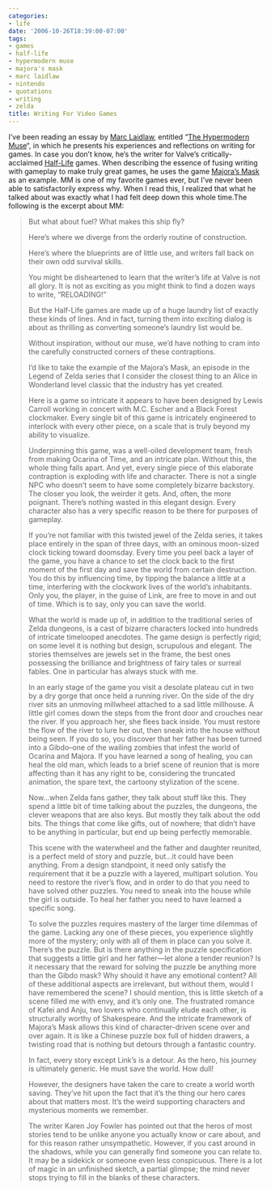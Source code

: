 ```yaml
---
categories:
- life
date: '2006-10-26T18:39:00-07:00'
tags:
- games
- half-life
- hypermodern muse
- majora's mask
- marc laidlaw
- nintendo
- quotations
- writing
- zelda
title: Writing For Video Games
---
```


I’ve been reading an essay by [Marc Laidlaw](https://en.wikipedia.org/wiki/Mark_Laidlaw), entitled “[The Hypermodern Muse](https://marclaidlaw.com/?page_id=17)“, in which he presents his experiences and reflections on writing for games. In case you don’t know, he’s the writer for Valve’s critically-acclaimed [Half-Life](https://en.wikipedia.org/wiki/Half-Life_2) games. When describing the essence of fusing writing with gameplay to make truly great games, he uses the game [Majora’s Mask](https://en.wikipedia.org/wiki/Majora%27s_Mask) as an example. MM is one of my favorite games ever, but I’ve never been able to satisfactorily express why. When I read this, I realized that what he talked about was exactly what I had felt deep down this whole time.The following is the excerpt about MM:

>But what about fuel? What makes this ship fly?
>
>Here’s where we diverge from the orderly routine of construction.
>
>Here’s where the blueprints are of little use, and writers fall back on their own odd survival skills.
>
>You might be disheartened to learn that the writer’s life at Valve is not all glory. It is not as exciting as you might think to find a dozen ways to write, “RELOADING!”
>
>But the Half-Life games are made up of a huge laundry list of exactly these kinds of lines. And in fact, turning them into exciting dialog is about as thrilling as converting someone’s laundry list would be.
>
>Without inspiration, without our muse, we’d have nothing to cram into the carefully constructed corners of these contraptions.
>
>I’d like to take the example of the Majora’s Mask, an episode in the Legend of Zelda series that I consider the closest thing to an Alice in Wonderland level classic that the industry has yet created.
>
>Here is a game so intricate it appears to have been designed by Lewis Carroll working in concert with M.C. Escher and a Black Forest clockmaker. Every single bit of this game is intricately engineered to interlock with every other piece, on a scale that is truly beyond my ability to visualize.
>
>Underpinning this game, was a well-oiled development team, fresh from making Ocarina of Time, and an intricate plan. Without this, the whole thing falls apart. And yet, every single piece of this elaborate contraption is exploding with life and character. There is not a single NPC who doesn’t seem to have some completely bizarre backstory. The closer you look, the weirder it gets. And, often, the more poignant. There’s nothing wasted in this elegant design. Every character also has a very specific reason to be there for purposes of gameplay.
>
>If you’re not familiar with this twisted jewel of the Zelda series, it takes place entirely in the span of three days, with an ominous moon-sized clock ticking toward doomsday. Every time you peel back a layer of the game, you have a chance to set the clock back to the first moment of the first day and save the world from certain destruction. You do this by influencing time, by tipping the balance a little at a time, interfering with the clockwork lives of the world’s inhabitants. Only you, the player, in the guise of Link, are free to move in and out of time. Which is to say, only you can save the world.
>
>What the world is made up of, in addition to the traditional series of Zelda dungeons, is a cast of bizarre characters locked into hundreds of intricate timelooped anecdotes. The game design is perfectly rigid; on some level it is nothing but design, scrupulous and elegant. The stories themselves are jewels set in the frame, the best ones possessing the brilliance and brightness of fairy tales or surreal fables. One in particular has always stuck with me.
>
>In an early stage of the game you visit a desolate plateau cut in two by a dry gorge that once held a running river. On the side of the dry river sits an unmoving millwheel attached to a sad little millhouse. A little girl comes down the steps from the front door and crouches near the river. If you approach her, she flees back inside. You must restore the flow of the river to lure her out, then sneak into the house without being seen. If you do so, you discover that her father has been turned into a Gibdo–one of the wailing zombies that infest the world of Ocarina and Majora. If you have learned a song of healing, you can heal the old man, which leads to a brief scene of reunion that is more affecting than it has any right to be, considering the truncated animation, the spare text, the cartoony stylization of the scene.
>
>Now…when Zelda fans gather, they talk about stuff like this. They spend a little bit of time talking about the puzzles, the dungeons, the clever weapons that are also keys. But mostly they talk about the odd bits. The things that come like gifts, out of nowhere; that didn’t have to be anything in particular, but end up being perfectly memorable.
>
>This scene with the waterwheel and the father and daughter reunited, is a perfect meld of story and puzzle, but…it could have been anything. From a design standpoint, it need only satisfy the requirement that it be a puzzle with a layered, multipart solution. You need to restore the river’s flow, and in order to do that you need to have solved other puzzles. You need to sneak into the house while the girl is outside. To heal her father you need to have learned a specific song.
>
>To solve the puzzles requires mastery of the larger time dilemmas of the game. Lacking any one of these pieces, you experience slightly more of the mystery; only with all of them in place can you solve it. There’s the puzzle. But is there anything in the puzzle specification that suggests a little girl and her father—let alone a tender reunion? Is it necessary that the reward for solving the puzzle be anything more than the Gibdo mask? Why should it have any emotional content? All of these additional aspects are irrelevant, but without them, would I have remembered the scene? I should mention, this is little sketch of a scene filled me with envy, and it’s only one. The frustrated romance of Kafei and Anju, two lovers who continually elude each other, is structurally worthy of Shakespeare. And the intricate framework of Majora’s Mask allows this kind of character-driven scene over and over again. It is like a Chinese puzzle box full of hidden drawers, a twisting road that is nothing but detours through a fantastic country.
>
>In fact, every story except Link’s is a detour. As the hero, his journey is ultimately generic. He must save the world. How dull!
>
>However, the designers have taken the care to create a world worth saving. They’ve hit upon the fact that it’s the thing our hero cares about that matters most. It’s the weird supporting characters and mysterious moments we remember.
>
>The writer Karen Joy Fowler has pointed out that the heros of most stories tend to be unlike anyone you actually know or care about, and for this reason rather unsympathetic. However, if you cast around in the shadows, while you can generally find someone you can relate to. It may be a sidekick or someone even less conspicuous. There is a lot of magic in an unfinished sketch, a partial glimpse; the mind never stops trying to fill in the blanks of these characters.
